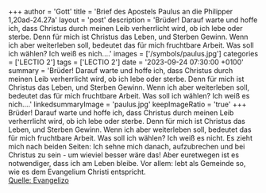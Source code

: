 +++
author = 'Gott'
title = 'Brief des Apostels Paulus an die Philipper 1,20ad-24.27a'
layout = 'post'
description = 'Brüder! Darauf warte und hoffe ich, dass Christus durch meinen Leib verherrlicht wird, ob ich lebe oder sterbe. Denn für mich ist Christus das Leben, und Sterben Gewinn. Wenn ich aber weiterleben soll, bedeutet das für mich fruchtbare Arbeit. Was soll ich wählen? Ich weiß es nich....'
images = ['/symbols/paulus.jpg']
categories = ['LECTIO 2']
tags = ['LECTIO 2']
date = '2023-09-24 07:30:00 +0100'
summary = 'Brüder! Darauf warte und hoffe ich, dass Christus durch meinen Leib verherrlicht wird, ob ich lebe oder sterbe. Denn für mich ist Christus das Leben, und Sterben Gewinn. Wenn ich aber weiterleben soll, bedeutet das für mich fruchtbare Arbeit. Was soll ich wählen? Ich weiß es nich....'
linkedsummaryImage = 'paulus.jpg'
keepImageRatio = 'true'
+++
Brüder! Darauf warte und hoffe ich,
dass Christus durch meinen Leib verherrlicht wird, ob ich lebe oder sterbe.
Denn für mich ist Christus das Leben, und Sterben Gewinn.
Wenn ich aber weiterleben soll, bedeutet das für mich fruchtbare Arbeit. Was soll ich wählen? Ich weiß es nicht.<!--more-->
Es zieht mich nach beiden Seiten: Ich sehne mich danach, aufzubrechen und bei Christus zu sein - um wieviel besser wäre das!
Aber euretwegen ist es notwendiger, dass ich am Leben bleibe.
Vor allem: lebt als Gemeinde so, wie es dem Evangelium Christi entspricht.<br> [Quelle: Evangelizo](https://evangeliumtagfuertag.org/DE/gospel)